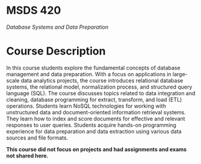 # MSDS 420
*Database Systems and Data Preparation*

# Course Description

In this course students explore the fundamental concepts of database management and data preparation. With a focus on applications in large-scale data analytics projects, the course introduces relational database systems, the relational model, normalization process, and structured query language (SQL). The course discusses topics related to data integration and cleaning, database programming for extract, transform, and load (ETL) operations. Students learn NoSQL technologies for working with unstructured data and document-oriented information retrieval systems. They learn how to index and score documents for effective and relevant responses to user queries. Students acquire hands-on programming experience for data preparation and data extraction using various data sources and file formats.

**This course did not focus on projects and had assignments and exams not shared here.**
